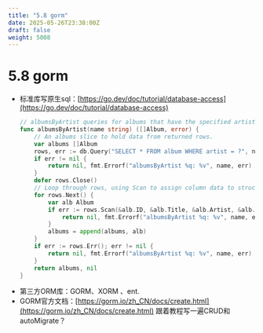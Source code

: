 ```yaml
---
title: "5.8 gorm"
date: 2025-05-26T23:38:00Z
draft: false
weight: 5008
---
```


# 5.8 gorm

- 标准库写原生sql：[https://go.dev/doc/tutorial/database-access](https://go.dev/doc/tutorial/database-access)
    ```go
    // albumsByArtist queries for albums that have the specified artist name.
    func albumsByArtist(name string) ([]Album, error) {
        // An albums slice to hold data from returned rows.
        var albums []Album
        rows, err := db.Query("SELECT * FROM album WHERE artist = ?", name)
        if err != nil {
            return nil, fmt.Errorf("albumsByArtist %q: %v", name, err)
        }
        defer rows.Close()
        // Loop through rows, using Scan to assign column data to struct fields.
        for rows.Next() {
            var alb Album
            if err := rows.Scan(&alb.ID, &alb.Title, &alb.Artist, &alb.Price); err != nil {
                return nil, fmt.Errorf("albumsByArtist %q: %v", name, err)
            }
            albums = append(albums, alb)
        }
        if err := rows.Err(); err != nil {
            return nil, fmt.Errorf("albumsByArtist %q: %v", name, err)
        }
        return albums, nil
    }
    ```
- 第三方ORM库：GORM、XORM 、ent.
- GORM官方文档：[https://gorm.io/zh_CN/docs/create.html](https://gorm.io/zh_CN/docs/create.html) 跟着教程写一遍CRUD和autoMigrate？


